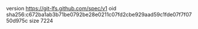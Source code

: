 version https://git-lfs.github.com/spec/v1
oid sha256:c672ba1ab3b71be0792be28e0211c07fd2cbe929aad59c1fde07f7f0750d975c
size 7224
